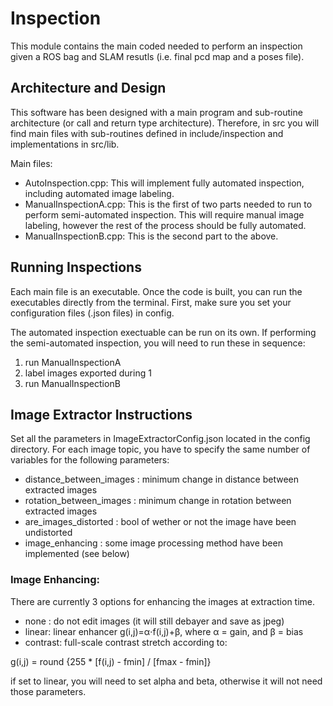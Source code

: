 # Inspection

This module contains the main coded needed to perform an inspection given a ROS bag and SLAM resutls (i.e. final pcd map and a poses file).

## Architecture and Design

This software has been designed with a main program and sub-routine architecture (or call and return type architecture). Therefore, in src you will find main files with sub-routines defined in include/inspection and implementations in src/lib.

Main files:

 * AutoInspection.cpp: This will implement fully automated inspection, including automated image labeling.
 * ManualInspectionA.cpp: This is the first of two parts needed to run to perform semi-automated inspection. This will require manual image labeling, however the rest of the process should be fully automated.
 * ManualInspectionB.cpp: This is the second part to the above.

## Running Inspections

Each main file is an executable. Once the code is built, you can run the executables directly from the terminal. First, make sure you set your configuration files (.json files) in config.

The automated inspection exectuable can be run on its own. If performing the semi-automated inspection, you will need to run these in sequence:

  1. run ManualInspectionA
  2. label images exported during 1
  3. run ManualInspectionB

## Image Extractor Instructions  

Set all the parameters in ImageExtractorConfig.json located in the config directory.
For each image topic, you have to specify the same number of variables for the
following parameters:

 * distance_between_images : minimum change in distance between extracted images
 * rotation_between_images : minimum change in rotation between extracted images
 * are_images_distorted : bool of wether or not the image have been undistorted
 * image_enhancing : some image processing method have been implemented (see below)

### Image Enhancing:

There are currently 3 options for enhancing the images at extraction time.

 * none : do not edit images (it will still debayer and save as jpeg)
 * linear: linear enhancer g(i,j)=α⋅f(i,j)+β, where α = gain, and β = bias
 * contrast: full-scale contrast stretch according to:

 g(i,j) = round {255 * [f(i,j) - fmin] / [fmax - fmin]}

if set to linear, you will need to set alpha and beta, otherwise it will not need
those parameters.
